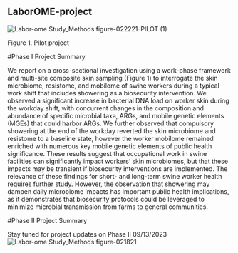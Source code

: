 ## LaborOME-project

![Labor-ome Study_Methods figure-022221-PILOT (1)](https://github.com/IS233489/LaborOME-project/assets/41766263/80aa1819-60f5-416c-9f72-ae7d69971745)

Figure 1. Pilot project

#Phase I Project Summary

We report on a cross-sectional investigation using a work-phase framework and multi-site composite skin sampling (Figure 1) to interrogate the skin microbiome, resistome, and mobilome of swine workers during a typical work shift that includes showering as a biosecurity intervention. We observed a significant increase in bacterial DNA load on worker skin during the workday shift, with concurrent changes in the composition and abundance of specific microbial taxa, ARGs, and mobile genetic elements (MGEs) that could harbor ARGs. We further observed that compulsory showering at the end of the workday reverted the skin microbiome and resistome to a baseline state, however the worker mobilome remained enriched with numerous key mobile genetic elements of public health significance. These results suggest that occupational work in swine facilities can significantly impact workers’ skin microbiomes, but that these impacts may be transient if biosecurity interventions are implemented. The relevance of these findings for short- and long-term swine worker health requires further study. However, the observation that showering may dampen daily microbiome impacts has important public health implications, as it demonstrates that biosecurity protocols could be leveraged to minimize microbial transmission from farms to general communities.

#Phase II Project Summary

Stay tuned for project updates on Phase II 09/13/2023
![Labor-ome Study_Methods figure-021821](https://github.com/IS233489/LaborOME-project/assets/41766263/cdcc0a4c-c81e-4dc2-9117-6d398d231941)
